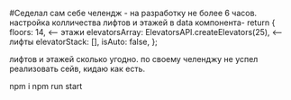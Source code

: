 #Седелал сам себе челендж - на разработку не более 6 часов.
настройка колличества лифтов и этажей в data компонента-
return {
      floors: 14, <-- этажи
      elevatorsArray: ElevatorsAPI.createElevators(25), <-- лифты
      elevatorStack: [],
      isAuto: false,
};

лифтов и этажей сколько угодно.
по своему челенджу не успел реализовать сейв, кидаю как есть.

npm i
npm run start
